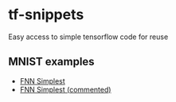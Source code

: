 # tf-snippets
Easy access to simple tensorflow code for reuse

## MNIST examples

* [FNN Simplest](https://github.com/phisad/tf-snippets/blob/master/mnist/example_fnn_simplest.ipynb)
* [FNN Simplest (commented)](https://github.com/phisad/tf-snippets/blob/master/mnist/example_fnn_simplest_commented.ipynb)

